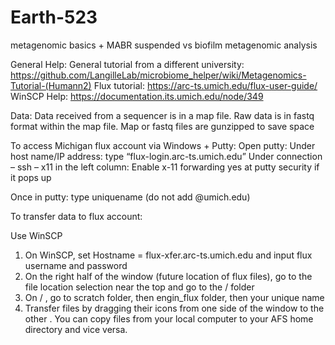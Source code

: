 # Earth-523
metagenomic basics + MABR suspended vs biofilm metagenomic analysis

General Help:
General tutorial from a different university: https://github.com/LangilleLab/microbiome_helper/wiki/Metagenomics-Tutorial-(Humann2)
Flux tutorial: https://arc-ts.umich.edu/flux-user-guide/
WinSCP Help: https://documentation.its.umich.edu/node/349

Data:
Data received from a sequencer is in a map file.  Raw data is in fastq format within the map file.  Map or fastq files are gunzipped to save space

To access Michigan flux account via Windows + Putty:
Open putty:
Under host name/IP address: type “flux-login.arc-ts.umich.edu”
Under connection – ssh – x11 in the left column: Enable x-11 forwarding
yes at putty security if it pops up

Once in putty: type uniquename (do not add @umich.edu)


To transfer data to flux account:

Use WinSCP
1. On WinSCP, set Hostname = flux-xfer.arc-ts.umich.edu and input flux username and password
2. On the right half of the window (future location of flux files), go to the file location selection near the top and go to the / <root> folder
3. On / <root>, go to scratch folder, then engin_flux folder, then your unique name  
4. Transfer files by dragging their icons from one side of the window to the other . You can copy files from your local computer to your AFS home directory and vice versa.  

